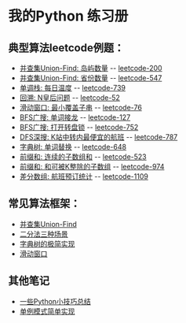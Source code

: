 我的Python 练习册
===
## 典型算法leetcode例题：

- [并查集Union-Find: 岛屿数量](leetcode/leetcode-200-num-of-islands.py) -- [leetcode-200](https://leetcode-cn.com/problems/number-of-islands/)
- [并查集Union-Find: 省份数量](leetcode/leetcode-547-number-of-provinces.py) -- [leetcode-547](https://leetcode-cn.com/problems/number-of-provinces/)
- [单调栈: 每日温度](leetcode/leetcode-739-daily-temperatures.py) -- [leetcode-739](https://leetcode-cn.com/problems/daily-temperatures/)
- [回溯: N皇后问题](leetcode/leetcode-52-n-queens-ii.py) -- [leetcode-52](https://leetcode-cn.com/problems/n-queens-ii/)
- [滑动窗口: 最小覆盖子串](leetcode/leetcode-76-minimum-window-substring.py) -- [leetcode-76](https://leetcode-cn.com/problems/minimum-window-substring/)
- [BFS广搜: 单词接龙](leetcode/leetcode-127-word-ladder.py) -- [leetcode-127](https://leetcode-cn.com/problems/word-ladder)
- [BFS广搜: 打开转盘锁](leetcode/leetcode-752-open-the-lock.py) -- [leetcode-752](https://leetcode-cn.com/problems/open-the-lock/)
- [DFS深搜: K站中转内最便宜的航班](leetcode/leetcode-787-cheapest-flights-within-k-stops.py) -- [leetcode-787](https://leetcode-cn.com/problems/cheapest-flights-within-k-stops)
- [字典树: 单词替换](leetcode/leetcode-648-replace-words.py) -- [leetcode-648](https://leetcode-cn.com/problems/replace-words)
- [前缀和: 连续的子数组和](leetcode/leetcode-523-continuous-subarray-sum.py) -- [leetcode-523](https://leetcode-cn.com/problems/continuous-subarray-sum)
- [前缀和: 和可被K整除的子数组](leetcode/leetcode-974-subarray-sums-divisible-by-k.py) -- [leetcode-974](https://leetcode-cn.com/problems/subarray-sums-divisible-by-k)
- [差分数组: 航班预订统计](leetcode/leetcode-1109-corporate-flight-bookings.py) -- [leetcode-1109](https://leetcode-cn.com/problems/corporate-flight-bookings)

## 常见算法框架：

- [并查集Union-Find](frame/UF.py)
- [二分法三种场景](frame/binary-search.py)
- [字典树的极简实现](frame/trie.py)
- [滑动窗口](frame/sliding_window.py)

## 其他笔记
- [一些Python小技巧总结](notes/notes.md)
- [单例模式简单实现](others/singleton.py)